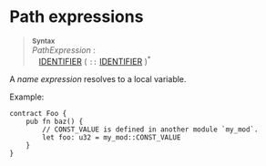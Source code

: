 # Path expressions

> **<sup>Syntax</sup>**\
> _PathExpression_ :\
> &nbsp;&nbsp; [IDENTIFIER] ( `::` [IDENTIFIER] )<sup>\*</sup>

A *name expression* resolves to a local variable.

Example:

```fe,ignore
contract Foo {
    pub fn baz() {
        // CONST_VALUE is defined in another module `my_mod`.
        let foo: u32 = my_mod::CONST_VALUE
    }
}
```

[IDENTIFIER]: ../lexical_structure/identifiers.md
